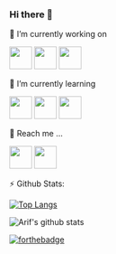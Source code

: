 ### Hi there 👋

🔭 I’m currently working on

<a href="https://github.com/arifzayn"><img src="https://cdn.worldvectorlogo.com/logos/react-2.svg" width="40px" height="40px"/></a>
<a href="https://github.com/arifzayn"><img src="https://cdn.worldvectorlogo.com/logos/javascript.svg" width="40px" height="40px"/></a>
<a href="https://github.com/arifzayn"><img src="https://cdn.worldvectorlogo.com/logos/firebase-1.svg" width="40px" height="40px"/></a>

🌱 I’m currently learning

<a href="https://github.com/arifzayn"><img src="https://cdn.worldvectorlogo.com/logos/redux.svg" width="40px" height="40px"/></a>
<a href="https://github.com/arifzayn"><img src="https://cdn.worldvectorlogo.com/logos/nodejs-1.svg" width="40px" height="40px"/></a>
<a href="https://github.com/arifzayn"><img src="https://cdn.worldvectorlogo.com/logos/express-109.svg" width="40px" height="40px"/></a>

💬 Reach me ...

<a href="mailto:iamarifzain@outlook.com"><img src="https://cdn.worldvectorlogo.com/logos/outlook-1.svg" width="40px" height="40px"/></a>
<a href="http://www.twitter.com/arifzayn"><img src="https://www.flaticon.com/svg/vstatic/svg/1051/1051280.svg?token=exp=1610816047~hmac=8d00cefe0796bd1e8797f68bb5faa304" width="40px" height="40px"/></a>

⚡ Github Stats:

[![Top Langs](https://github-readme-stats.vercel.app/api/top-langs/?username=arifzayn&theme=midnight-purple&layout=compact)](https://github.com/arifzayn/github-readme-stats)

![Arif's github stats](https://github-readme-stats.vercel.app/api?username=arifzayn&theme=midnight-purple&show_icons=true)

[![forthebadge](https://forthebadge.com/images/badges/reading-6th-grade-level.svg)](https://forthebadge.com)
<!--
**arifzayn/arifzayn** is a ✨ _special_ ✨ repository because its `README.md` (this file) appears on your GitHub profile.

Here are some ideas to get you started:

- 🔭 I’m currently working on ...
- 🌱 I’m currently learning ...
- 👯 I’m looking to collaborate on ...
- 🤔 I’m looking for help with ...
- 💬 Ask me about ...
- 📫 How to reach me: ...
- 😄 Pronouns: ...
- ⚡ Fun fact: ...
-->
